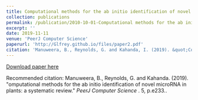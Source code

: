 ```yaml
---
title: Computational methods for the ab initio identification of novel microRNA in plants: a systematic review
collection: publications
permalink: /publication/2010-10-01-Computational methods for the ab initio identification of novel microRNA in plants: a systematic review.md
excerpt: ''
date: 2019-11-11
venue: 'PeerJ Computer Science'
paperurl: 'http://Glfrey.github.io/files/paper2.pdf'
citation: 'Manuweera, B., Reynolds, G. and Kahanda, I. (2019). &quot;Computational methods for the ab initio identification of novel microRNA in plants: a systematic review.&quot; <i>PeerJ Computer Science</i>. 5.'
---
```


[Download paper here](http://Glfrey.github.io/files/peerj-cs-233.pdf)

Recommended citation: Manuweera, B., Reynolds, G. and Kahanda. (2019). "omputational methods for the ab initio identification of novel microRNA in plants: a systematic review." <i> PeerJ Computer Science </i>. 5, p.e233..
